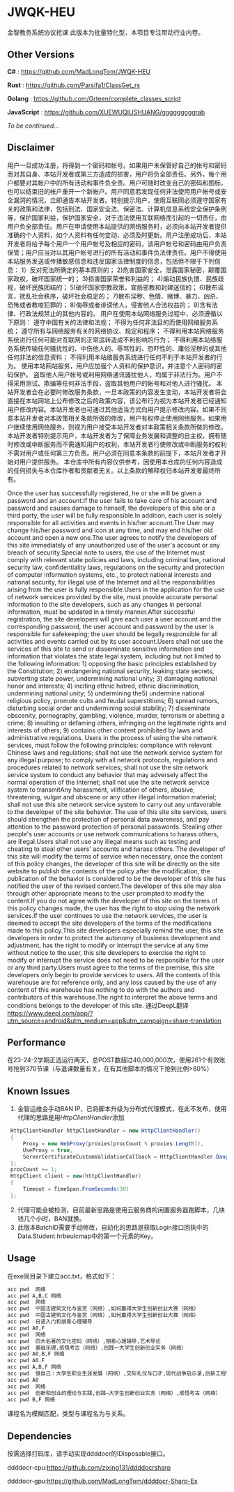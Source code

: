 # JWQK-HEU
 金智教务系统协议抢课
 此版本为批量特化型，本项目专注带动行业内卷。
## Other Versions 
**C#** : https://github.com/MadLongTom/JWQK-HEU 

**Rust** : https://github.com/Parsifa1/ClassGet_rs 

**Golang** : https://github.com/Grteen/complete_classes_script 

**JavaScript** : 
https://github.com/XUEWUQIUSHUANG/gggggggggrab 

*To be continued...*
## Disclaimer
用户一旦成功注册，将得到一个密码和帐号。如果用户未保管好自己的帐号和密码而对其自身、本站开发者或第三方造成的损害，用户将负全部责任。另外，每个用户都要对其帐户中的所有活动和事件负全责。用户可随时改变自己的密码和图标，也可以结束旧的帐户重开一个新帐户。用户同意若发现任何非法使用用户帐号或安全漏洞的情况，立即通告本站开发者。特别提示用户，使用互联网必须遵守国家有关的政策和法律，包括刑法、国家安全法、保密法、计算机信息系统安全保护条例等，保护国家利益，保护国家安全，对于违法使用互联网络而引起的一切责任，由用户负全部责任。用户在申请使用本站提供的网络服务时，必须向本站开发者提供准确的个人资料，如个人资料有任何变动，必须及时更新。用户注册成功后，本站开发者将给予每个用户一个用户帐号及相应的密码，该用户帐号和密码由用户负责保管；用户应当对以其用户帐号进行的所有活动和事件负法律责任。用户不得使用本站服务发送或传播敏感信息和违反国家法律制度的信息，包括但不限于下列信息：
1）反对宪法所确定的基本原则的；
2)危害国家安全，泄露国家秘密，颠覆国家政权，破坏国家统一的；
3)损害国家荣誉和利益的；
4)煽动民族仇恨、民族歧视，破坏民族团结的；
5)破坏国家宗教政策，宣扬邪教和封建迷信的；
6)散布谣言，扰乱社会秩序，破坏社会稳定的；
7)散布淫秽、色情、赌博、暴力、凶杀、恐怖或者教唆犯罪的；
8)侮辱或者诽谤他人，侵害他人合法权益的；
9)含有法律、行政法规禁止的其他内容的。
用户在使用本站网络服务过程中，必须遵循以下原则：
遵守中国有关的法律和法规；
不得为任何非法目的而使用网络服务系统；
遵守所有与网络服务有关的网络协议、规定和程序；
不得利用本站网络服务系统进行任何可能对互联网的正常运转造成不利影响的行为；
不得利用本站络服务系统传输任何骚扰性的、中伤他人的、辱骂性的、恐吓性的、庸俗淫秽的或其他任何非法的信息资料；
不得利用本站络服务系统进行任何不利于本站开发者的行为。
使用本站网站服务，用户应加强个人资料的保护意识，并注意个人密码的密码保护。
盗取他人用户帐号或利用网络通讯骚扰他人，均属于非法行为。用户不得采用测试、欺骗等任何非法手段，盗取其他用户的帐号和对他人进行骚扰。
本站开发者会在必要时修改服务条款，一旦本政策的内容发生变动，本站开发者将会直接在本站网站上公布修改之后的政策内容，该公布行为视为本站开发者已经通知用户修改内容。本站开发者也可通过其他适当方式向用户提示修改内容。如果不同意本站开发者对本政策相关条款所做的修改，用户有权停止使用网络服务。如果用户继续使用网络服务，则视为用户接受本站开发者对本政策相关条款所做的修改。本站开发者特别提示用户，本站开发者为了保障业务发展和调整的自主权，拥有随时修改或中断服务而不需通知用户的权利，本站开发者行使修改或中断服务的权利不需对用户或任何第三方负责。用户必须在同意本条款的前提下，本站开发者才开始对用户提供服务。
本仓库中所有内容仅供参考，因使用本仓库的任何内容造成的任何损失与本仓库作者和贡献者无关。以上条款的解释权归本站开发者最终所有。


  Once the user has successfully registered, he or she will be given a password and an account.If the user fails to take care of his account and password and causes damage to himself, the developers of this site or a third party, the user will be fully responsible.In addition, each user is solely responsible for all activities and events in his/her account.The User may change his/her password and icon at any time, and may end his/her old account and open a new one.The user agrees to notify the developers of this site immediately of any unauthorized use of the user's account or any breach of security.Special note to users, the use of the Internet must comply with relevant state policies and laws, including criminal law, national security law, confidentiality laws, regulations on the security and protection of computer information systems, etc., to protect national interests and national security, for illegal use of the Internet and all the responsibilities arising from the user is fully responsible.Users in the application for the use of network services provided by the site, must provide accurate personal information to the site developers, such as any changes in personal information, must be updated in a timely manner.After successful registration, the site developers will give each user a user account and the corresponding password, the user account and password by the user is responsible for safekeeping; the user should be legally responsible for all activities and events carried out by its user account.Users shall not use the services of this site to send or disseminate sensitive information and information that violates the state legal system, including but not limited to the following information: 1) opposing the basic principles established by the Constitution; 2) endangering national security, leaking state secrets, subverting state power, undermining national unity; 3) damaging national honor and interests; 4) inciting ethnic hatred, ethnic discrimination, undermining national unity; 5) undermining the5) undermine national religious policy, promote cults and feudal superstitions; 6) spread rumors, disturbing social order and undermining social stability; 7) disseminate obscenity, pornography, gambling, violence, murder, terrorism or abetting a crime; 8) insulting or defaming others, infringing on the legitimate rights and interests of others; 9) contains other content prohibited by laws and administrative regulations. Users in the process of using the site network services, must follow the following principles: compliance with relevant Chinese laws and regulations; shall not use the network service system for any illegal purpose; to comply with all network protocols, regulations and procedures related to network services; shall not use the site network service system to conduct any behavior that may adversely affect the normal operation of the Internet; shall not use the site network service system to transmitAny harassment, vilification of others, abusive, threatening, vulgar and obscene or any other illegal information material; shall not use this site network service system to carry out any unfavorable to the developer of the site behavior. The use of this site site services, users should strengthen the protection of personal data awareness, and pay attention to the password protection of personal passwords. Stealing other people's user accounts or use network communications to harass others, are illegal.Users shall not use any illegal means such as testing and cheating to steal other users' accounts and harass others. The developer of this site will modify the terms of service when necessary, once the content of this policy changes, the developer of this site will be directly on the site website to publish the contents of the policy after the modification, the publication of the behavior is considered to be the developer of this site has notified the user of the revised content.The developer of this site may also through other appropriate means to the user prompted to modify the content.If you do not agree with the developer of this site on the terms of this policy changes made, the user has the right to stop using the network services.If the user continues to use the network services, the user is deemed to accept the site developers of the terms of the modifications made to this policy.This site developers especially remind the user, this site developers in order to protect the autonomy of business development and adjustment, has the right to modify or interrupt the service at any time without notice to the user, this site developers to exercise the right to modify or interrupt the service does not need to be responsible for the user or any third party.Users must agree to the terms of the premise, this site developers only begin to provide services to users. All the contents of this warehouse are for reference only, and any loss caused by the use of any content of this warehouse has nothing to do with the authors and contributors of this warehouse.The right to interpret the above terms and conditions belongs to the developer of this site.
通过DeepL翻译 https://www.deepl.com/app/?utm_source=android&utm_medium=app&utm_campaign=share-translation
## Performance 
在23-24-2学期正选运行两天，总POST数超过40,000,000次，使用261个有效账号抢到370节课（与退课数量有关，在有其他脚本的情况下抢到比例>80%）
## Known Issues
1. 金智运维会手动BAN IP，已将脚本升级为分布式代理模式，在此不发布，使用代理的思路是用*HttpClientHandler*添加
```csharp
 HttpClientHandler httpClientHandler = new HttpClientHandler()
 {
     Proxy = new WebProxy(proxies[procCount % proxies.Length]),
     UseProxy = true,
     ServerCertificateCustomValidationCallback = HttpClientHandler.DangerousAcceptAnyServerCertificateValidator
 };
 procCount += 1;
 HttpClient client = new(httpClientHandler)
 {
     Timeout = TimeSpan.FromSeconds(30)
 };
```
2. 代理可能会被检测，目前最新思路是使用云服务商的闲置服务器跑脚本，几块钱几个小时，BAN就换。
3. 此版本BatchID需要手动修改，自动化的思路是获取Login接口回执中的Data.Student.hrbeulcmap中的第一个元素的Key。
## Usage
在exe同目录下建立acc.txt，格式如下： 

```txt
acc pwd  网络 
acc pwd A,B,C 网络 
acc pwd  网络 
acc pwd  中国古建筑文化与鉴赏（网络）,如何赢得大学生创新创业大赛（网络） 
acc pwd  中国古建筑文化与鉴赏（网络）,如何赢得大学生创新创业大赛（网络） 
acc pwd  日语入门和朋辈心理辅导 
acc pwd A0,F  
acc pwd  网络 
acc pwd  四大名著的文化密码（网络）,朋辈心理辅导,艺术导论 
acc pwd  基础乐理,感悟考古（网络）,创践一大学生创新创业实务（网络） 
acc pwd A0,B,F 网络 
acc pwd A0.F 
acc pwd A,B,F 网络 
acc pwd  做自己：大学生职业生涯发展（网络）,交际礼仪与口才,现代战争启示录,创新工程实践（网络）,中国戏曲剧种鉴赏（网络） 
acc pwd A0 
acc pwd  网络 
acc pwd  创新和创业的理论与实践,创践—大学生创新创业实务（网络）,感悟考古（网络） 
acc pwd B,F 网络 
```

课程名为模糊匹配，类型与课程名为与关系。
## Dependencies
按需选择打码库，请手动实现ddddocr的IDisposable接口。 

ddddocr-cpu:https://github.com/zixing131/ddddocrsharp 

ddddocr-gpu:https://github.com/MadLongTom/ddddocr-Sharp-Ex
